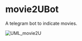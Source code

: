 # movie2UBot
A telegram bot to indicate movies.

![UML_movie2U](https://user-images.githubusercontent.com/25674507/55300534-5131bc00-540e-11e9-868c-652464d9ee0c.png)
